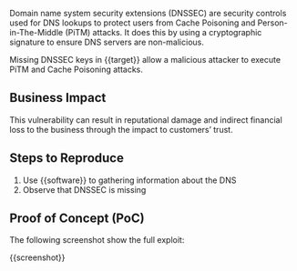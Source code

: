 Domain name system security extensions (DNSSEC) are security controls used for DNS lookups to protect users from Cache Poisoning and Person-in-The-Middle (PiTM) attacks. It does this by using a cryptographic signature to ensure DNS servers are non-malicious.

Missing DNSSEC keys in {{target}} allow a malicious attacker to execute PiTM and Cache Poisoning attacks.

## Business Impact

This vulnerability can result in reputational damage and indirect financial loss to the business through the impact to customers’ trust.

## Steps to Reproduce

1. Use {{software}} to gathering information about the DNS
1. Observe that DNSSEC is missing

## Proof of Concept (PoC)

The following screenshot show the full exploit:

{{screenshot}}
